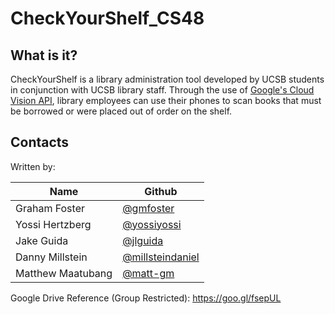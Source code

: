 # CheckYourShelf_CS48


## What is it?
CheckYourShelf is a library administration tool developed by UCSB students in conjunction with UCSB library staff. Through the use of [Google's Cloud Vision API](https://cloud.google.com/vision/), library employees can use their phones to scan books that must be borrowed or were placed out of order on the shelf.

## Contacts
Written by:  

Name                | Github   
-------------       | -------------    
Graham Foster       | [@gmfoster](https://github.com/gmfoster)             
Yossi Hertzberg     | [@yossiyossi](https://github.com/yossiyossi)             
Jake Guida          | [@jlguida](https://github.com/jlguida)           
Danny Millstein     | [@millsteindaniel](https://github.com/millsteindaniel)   
Matthew Maatubang   | [@matt-gm](https://github.com/matt-gm) 

Google Drive Reference (Group Restricted): https://goo.gl/fsepUL
